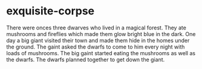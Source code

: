 # exquisite-corpse

There were onces three dwarves who lived in a magical forest.
They ate mushrooms and fireflies which made them glow bright blue in the dark.
One day a big giant visited their town and made them hide in the homes under the ground.
The gaint asked the dwarfs to come to him every night with loads of mushrooms.
The big gaint started eating the mushrooms as well as the dwarfs.
The dwarfs planned together to get down the giant.